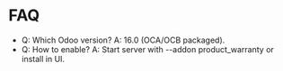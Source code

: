# FAQ

- Q: Which Odoo version? A: 16.0 (OCA/OCB packaged).
- Q: How to enable? A: Start server with --addon product_warranty or install in UI.
